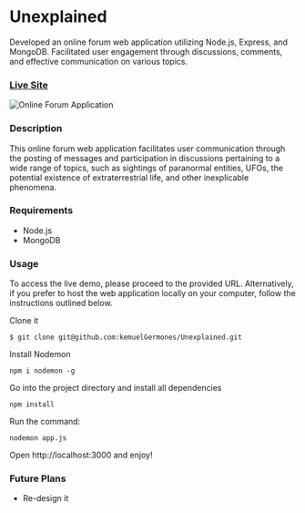 # Unexplained

Developed an online forum web application utilizing Node.js, Express, and MongoDB. Facilitated user engagement through discussions, comments, and effective communication on various topics.

### [Live Site](https://unexplained.vercel.app/)

![Online Forum Application](https://res.cloudinary.com/de9dxfdav/image/upload/v1666364496/Project%20Promotion/Screenshot_2022-10-21_224728_jwqjik.jpg)

### Description

This online forum web application facilitates user communication through the posting of messages and participation in discussions pertaining to a wide range of topics, such as sightings of paranormal entities, UFOs, the potential existence of extraterrestrial life, and other inexplicable phenomena.

### Requirements

- Node.js
- MongoDB

### Usage

To access the live demo, please proceed to the provided URL. Alternatively, if you prefer to host the web application locally on your computer, follow the instructions outlined below.

Clone it

```
$ git clone git@github.com:kemuelGermones/Unexplained.git
```

Install Nodemon

```
npm i nodemon -g
```

Go into the project directory and install all dependencies

```
npm install
```

Run the command:

```
nodemon app.js
```

Open http://localhost:3000 and enjoy!

### Future Plans

- Re-design it
